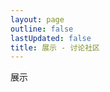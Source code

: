 ```yaml
---
layout: page
outline: false
lastUpdated: false
title: 展示 - 讨论社区
---
```

  <div class="giscus-container">
    <p>展示</p>
    <giscus-widget
      id="comments"
      repo="Glendia/LinCDN"
      repoId="R_kgDOM407Wg"
      category="Show and tell"
      categoryId="DIC_kwDOM407Ws4Ci6R1"
      mapping="title"
      strict="0"
      reactions-enabled="1"
      emit-metadata="1"
      input-position="top"
      theme="preferred_color_scheme"
      lang="zh-CN"
      crossorigin="anonymous"
      term="Welcome to LinCDN!"
    >
    </giscus-widget>
  </div>
